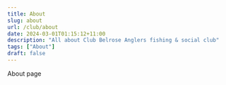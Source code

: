 ```yaml
---
title: About
slug: about
url: /club/about
date: 2024-03-01T01:15:12+11:00
description: "All about Club Belrose Anglers fishing & social club"
tags: ["About"]
draft: false
---
```


About page
